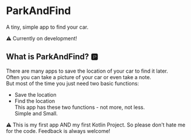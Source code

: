 # ParkAndFind
A tiny, simple app to find your car.  

:warning: Currently on development!  

## What is ParkAndFind? :parking:
There are many apps to save the location of your car to find it later.  
Often you can take a picture of your car or even take a note.  
But most of the time you just need two basic functions:  
- Save the location  
- Find the location  
This app has these two functions - not more, not less.  
Simple and Small.  

:warning: This is my first app AND my first Kotlin Project. So please don't hate me for the code. Feedback is always welcome!  
